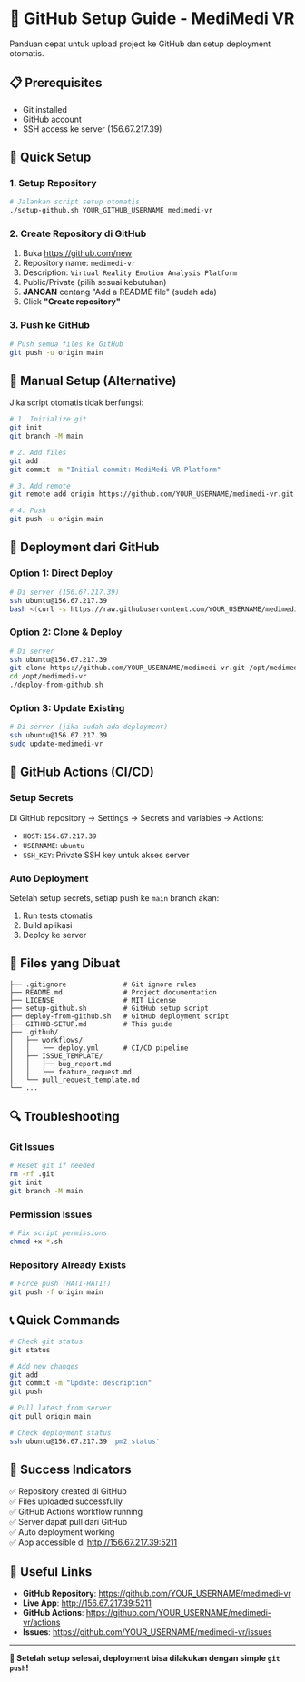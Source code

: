 # 🚀 GitHub Setup Guide - MediMedi VR

Panduan cepat untuk upload project ke GitHub dan setup deployment otomatis.

## 📋 Prerequisites

- Git installed
- GitHub account
- SSH access ke server (156.67.217.39)

## 🎯 Quick Setup

### 1. Setup Repository

```bash
# Jalankan script setup otomatis
./setup-github.sh YOUR_GITHUB_USERNAME medimedi-vr
```

### 2. Create Repository di GitHub

1. Buka https://github.com/new
2. Repository name: `medimedi-vr`
3. Description: `Virtual Reality Emotion Analysis Platform`
4. Public/Private (pilih sesuai kebutuhan)
5. **JANGAN** centang "Add a README file" (sudah ada)
6. Click **"Create repository"**

### 3. Push ke GitHub

```bash
# Push semua files ke GitHub
git push -u origin main
```

## 🔧 Manual Setup (Alternative)

Jika script otomatis tidak berfungsi:

```bash
# 1. Initialize git
git init
git branch -M main

# 2. Add files
git add .
git commit -m "Initial commit: MediMedi VR Platform"

# 3. Add remote
git remote add origin https://github.com/YOUR_USERNAME/medimedi-vr.git

# 4. Push
git push -u origin main
```

## 🚀 Deployment dari GitHub

### Option 1: Direct Deploy

```bash
# Di server (156.67.217.39)
ssh ubuntu@156.67.217.39
bash <(curl -s https://raw.githubusercontent.com/YOUR_USERNAME/medimedi-vr/main/deploy-from-github.sh)
```

### Option 2: Clone & Deploy

```bash
# Di server
ssh ubuntu@156.67.217.39
git clone https://github.com/YOUR_USERNAME/medimedi-vr.git /opt/medimedi-vr
cd /opt/medimedi-vr
./deploy-from-github.sh
```

### Option 3: Update Existing

```bash
# Di server (jika sudah ada deployment)
ssh ubuntu@156.67.217.39
sudo update-medimedi-vr
```

## 🔄 GitHub Actions (CI/CD)

### Setup Secrets

Di GitHub repository → Settings → Secrets and variables → Actions:

- `HOST`: `156.67.217.39`
- `USERNAME`: `ubuntu`
- `SSH_KEY`: Private SSH key untuk akses server

### Auto Deployment

Setelah setup secrets, setiap push ke `main` branch akan:
1. Run tests otomatis
2. Build aplikasi
3. Deploy ke server

## 📁 Files yang Dibuat

```
├── .gitignore              # Git ignore rules
├── README.md               # Project documentation
├── LICENSE                 # MIT License
├── setup-github.sh         # GitHub setup script
├── deploy-from-github.sh   # GitHub deployment script
├── GITHUB-SETUP.md         # This guide
├── .github/
│   ├── workflows/
│   │   └── deploy.yml      # CI/CD pipeline
│   ├── ISSUE_TEMPLATE/
│   │   ├── bug_report.md
│   │   └── feature_request.md
│   └── pull_request_template.md
└── ...
```

## 🔍 Troubleshooting

### Git Issues

```bash
# Reset git if needed
rm -rf .git
git init
git branch -M main
```

### Permission Issues

```bash
# Fix script permissions
chmod +x *.sh
```

### Repository Already Exists

```bash
# Force push (HATI-HATI!)
git push -f origin main
```

## 📞 Quick Commands

```bash
# Check git status
git status

# Add new changes
git add .
git commit -m "Update: description"
git push

# Pull latest from server
git pull origin main

# Check deployment status
ssh ubuntu@156.67.217.39 'pm2 status'
```

## 🎯 Success Indicators

✅ Repository created di GitHub  
✅ Files uploaded successfully  
✅ GitHub Actions workflow running  
✅ Server dapat pull dari GitHub  
✅ Auto deployment working  
✅ App accessible di http://156.67.217.39:5211  

## 🔗 Useful Links

- **GitHub Repository**: https://github.com/YOUR_USERNAME/medimedi-vr
- **Live App**: http://156.67.217.39:5211
- **GitHub Actions**: https://github.com/YOUR_USERNAME/medimedi-vr/actions
- **Issues**: https://github.com/YOUR_USERNAME/medimedi-vr/issues

---

**🎉 Setelah setup selesai, deployment bisa dilakukan dengan simple `git push`!**